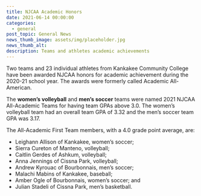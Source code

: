 ```yaml
---
title: NJCAA Academic Honors
date: 2021-06-14 00:00:00
categories:
  - general
post_topic: General News
news_thumb_image: assets/img/placeholder.jpg
news_thumb_alt:
description: Teams and athletes academic achievements
---
```

Two teams and 23 individual athletes from Kankakee Community College have been awarded NJCAA honors for academic achievement during the 2020-21 school year. The awards were formerly called Academic All-American.

The&nbsp;**women’s volleyball**&nbsp;and&nbsp;**men’s soccer**&nbsp;teams were named 2021 NJCAA All-Academic Teams for having team GPAs above 3.0. The women’s volleyball team had an overall team GPA of 3.32 and the men’s soccer team GPA was 3.17.

The All-Academic First Team members, with a 4.0 grade point average, are:

* Leighann Allison of Kankakee, women’s soccer;
* Sierra Cureton of Manteno, volleyball;
* Caitlin Gerdes of Ashkum, volleyball;
* Anna Jennings of Cissna Park, volleyball;
* Andrew Kyrouac of Bourbonnais, men’s soccer;
* Malachi Mabins of Kankakee, baseball;
* Amber Ogle of Bourbonnais, women’s soccer; and
* Julian Stadeli of Cissna Park, men’s basketball.
